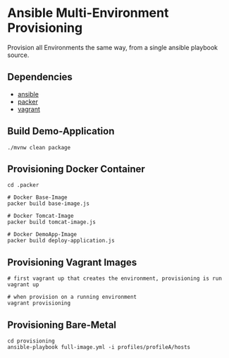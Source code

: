 Ansible Multi-Environment Provisioning
======================================

Provision all Environments the same way, from a single ansible playbook source.

Dependencies
------------

- [ansible](http://www.ansible.com/)
- [packer](https://www.packer.io/)
- [vagrant](https://www.vagrantup.com/)

Build Demo-Application
-----------------------

```
./mvnw clean package
```

Provisioning Docker Container
-----------------------------

```
cd .packer

# Docker Base-Image
packer build base-image.js

# Docker Tomcat-Image
packer build tomcat-image.js

# Docker DemoApp-Image
packer build deploy-application.js

```

Provisioning  Vagrant Images
----------------------------

```
# first vagrant up that creates the environment, provisioning is run
vagrant up

# when provision on a running environment
vagrant provisioning
```

Provisioning Bare-Metal
-----------------------

```
cd provisioning
ansible-playbook full-image.yml -i profiles/profileA/hosts
```
